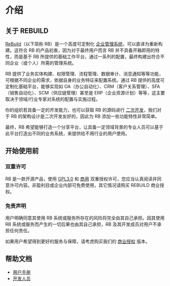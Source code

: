 # 介绍

## 关于 REBUILD

[ReBuild](https://getrebuild.com/)（以下简称 RB）是一个高度可定制化 [企业管理系统](https://baike.baidu.com/item/企业管理系统)，可以直译为重新构建。这符合 RB 的产品初衷，因为对于最终用户而言 RB 并不具备开箱即用的特性，而是基于 RB 所提供的基础工作平台，通过一系列的配置，最终构建出符合不同企业（或个人）所需的管理系统。

RB 提供了业务实体构建、权限管理、流程管理、数据审计、消息通知等等功能，可根据不同企业的需求，依据自身的业务特征来配置系统。通过 RB 提供的高度可定制化基础平台，能够实现如 OA（办公自动化）、CRM（客户关系管理）、SFA（销售自动化）、SCM（供应链管理）甚至是 ERP（企业资源计划）等等，这主要取决于领域/行业专家对系统的配置与实施过程。

你的组织若具备一定的开发能力，也可以获取 RB 的源码进行 [二次开发](dev/index)，我们对于 RB 的架构设计是二次开发友好的，因此为 RB 添加一些功能特性非常简单。

最终，RB 希望能够打造一个分享平台，让具备一定领域背景的专业人员可以基于此平台打造出不同的业务系统，来提供给不用行业的用户使用。


## 开始使用前

### 双重许可

RB 是一款开源产品，使用 [GPL3.0](https://raw.githubusercontent.com/getrebuild/rebuild/master/LICENSE) 和 [商用](https://raw.githubusercontent.com/getrebuild/rebuild/master/COMMERCIAL) 双重授权许可，您应当认真阅读并同意许可内容。非盈利目或企业内部可免费使用，其它情况请购买 REBUILD 商业授权。


### 免责声明

用户明确同意其使用 RB 系统或服务所存在的风险将完全由其自己承担。因其使用 RB 系统或服务而产生的一切后果也由其自己承担，RB 及其开发成员对用户不承担任何责任。

如果用户希望得到更好的服务与保障，请考虑购买我们的 [商业授权](https://getrebuild.com/#pricing-plans) 版本。


## 帮助文档

* [用户手册](manual/index)
* [开发人员](dev/index)

